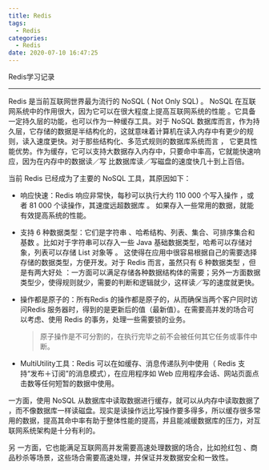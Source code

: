 ```yaml
---
title: Redis
tags:
  - Redis
categories:
  - Redis
date: 2020-07-10 16:47:25
---
```


Redis学习记录

---

Redis 是当前互联网世界最为流行的 NoSQL ( Not Only SQL) 。 NoSQL 在互联网系统中的作用很大，因为它可以在很大程度上提高互联网系统的性能 。它具备一定持久层的功能，也可以作为一种缓存工具。对于 NoSQL 数据库而言，作为持久层，它存储的数据是半结构化的，这就意味着计算机在读入内存中有更少的规则，读入速度更快。对于那些结构化、多范式规则的数据库系统而言 ， 它更具性能优势。作为缓存，它可以支持大数据存入内存中，只要命中率高，它就能快速响应，因为在内存中的数据读／写 比数据库读／写磁盘的速度快几十到上百倍。

当前 Redis 已经成为了主要的 NoSQL 工具，其原因如下：

+ 响应快速：Redis 响应非常快，每秒可以执行大约 110 000 个写入操作 ，或者 81 000 个读操作，其速度远超数据库 。 如果存入一些常用的数据，就能有效提高系统的性能。

+ 支持 6 种数据类型：它们是字符串 、哈希结构、列表、集合、可排序集合和基数 。比如对于字符串可以存入一些 Java 基础数据类型，哈希可以存储对象，列表可以存储 List 对象等 。 这使得在应用中很容易根据自己的需要选择存储的数据类型，方便开发。对于 Redis 而言，虽然只有 6 种数据类型 ，但是有两大好处 ：一方面可以满足存储各种数据结构体的需要；另外一方面数据类型少，使得规则就少，需要的判断和逻辑就少，这样读／写的速度就更快。

+ 操作都是原子的：所有Redis 的操作都是原子的，从而确保当两个客户同时访问Redis 服务器时，得到的是更新后的值（最新值）。在需要高并发的场合可以考虑、使用 Redis 的事务，处理一些需要锁的业务。

  > 原子操作是不可分割的，在执行完毕之前不会被任何其它任务或事件中断。

+ MultiUtility工具：Redis 可以在如缓存、消息传递队列中使用（ Redis 支持“发布＋订阅”的消息模式），在应用程序如 Web 应用程序会话、网站页面点击数等任何短暂的数据中使用。

一方面，使用 NoSQL 从数据库中读取数据进行缓存，就可以从内存中读取数据了 ，而不像数据库一样读磁盘。现实是读操作远比写操作要多得多，所以缓存很多常用的数据，提高其命中率有助于整体性能的提高，并且能减缓数据库的压力，对互联网系统架构是十分有利的。

另 一方面，它也能满足互联网高并发需要高速处理数据的场合，比如抢红包 、商品秒杀等场景，这些场合需要高速处理，并保证并发数据安全和一致性。
